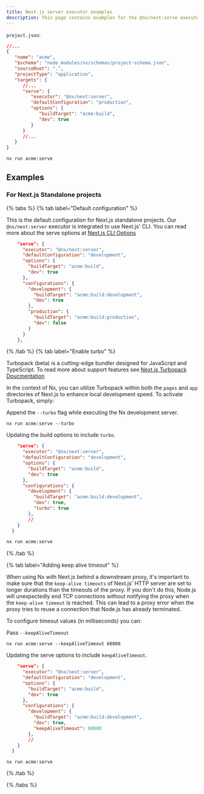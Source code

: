 ```yaml
---
title: Next.js server executor examples
description: This page contains examples for the @nx/next:serve executor.
---
```


`project.json`:

```json
//...
{
   "name": "acme",
   "$schema": "node_modules/nx/schemas/project-schema.json",
   "sourceRoot": ".",
   "projectType": "application",
   "targets": {
      //...
      "serve": {
         "executor": "@nx/next:server",
         "defaultConfiguration": "production",
         "options": {
            "buildTarget": "acme:build",
            "dev": true
         }
      }
      //...
   }
}
```

```bash
nx run acme:serve
```

## Examples

### For Next.js Standalone projects

{% tabs %}
{% tab label="Default configuration" %}

This is the default configuration for Next.js standalone projects. Our `@nx/next:server` executor is integrated to use Next.js' CLI. You can read more about the serve options at [Next.js CLI Options](https://nextjs.org/docs/app/api-reference/next-cli)

```json
    "serve": {
      "executor": "@nx/next:server",
      "defaultConfiguration": "development",
      "options": {
        "buildTarget": "acme:build",
        "dev": true
      },
      "configurations": {
        "development": {
          "buildTarget": "acme:build:development",
          "dev": true
        },
        "production": {
          "buildTarget": "acme:build:production",
          "dev": false
        }
      }
    },
```

{% /tab %}
{% tab label="Enable turbo" %}

Turbopack (beta) is a cutting-edge bundler designed for JavaScript and TypeScript. To read more about support features see [Next.js Turbopack Doucmentation](https://turbo.build/pack/docs/features)

In the context of Nx, you can utilize Turbopack within both the `pages` and `app` directories of Next.js to enhance local development speed. To activate Turbopack, simply:

Append the `--turbo` flag while executing the Nx development server.

```shell
nx run acme:serve --turbo
```

Updating the build options to include `turbo`.

```json
    "serve": {
      "executor": "@nx/next:server",
      "defaultConfiguration": "development",
      "options": {
        "buildTarget": "acme:build",
        "dev": true
      },
      "configurations": {
        "development": {
          "buildTarget": "acme:build:development",
          "dev": true,
          "turbo": true
        },
        //
    }
  }
```

```bash
nx run acme:serve
```

{% /tab %}

{% tab label="Adding keep alive timeout" %}

When using Nx with Next.js behind a downstream proxy, it's important to make sure that the `keep-alive timeouts` of Next.js' HTTP server are set to longer durations than the timeouts of the proxy. If you don't do this, Node.js will unexpectedly end TCP connections without notifying the proxy when the `keep-alive timeout` is reached. This can lead to a proxy error when the proxy tries to reuse a connection that Node.js has already terminated.

To configure timeout values (in milliseconds) you can:

Pass `--keepAliveTimeout`

```shell
nx run acme:serve --keepAliveTimeout 60000
```

Updating the serve options to include `keepAliveTimeout`.

```json
    "serve": {
      "executor": "@nx/next:server",
      "defaultConfiguration": "development",
      "options": {
        "buildTarget": "acme:build",
        "dev": true
      },
      "configurations": {
        "development": {
          "buildTarget": "acme:build:development",
          "dev": true,
          "keepAliveTimeout": 60000
        },
        //
    }
  }
```

```shell
nx run acme:serve
```

{% /tab %}

{% /tabs %}
